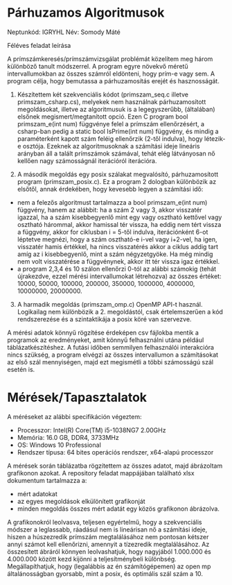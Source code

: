 # Párhuzamos Algoritmusok
Neptunkód: IGRYHL
Név: Somody Máté

Féléves feladat leírása

A prímszámkeresés/prímszámvizsgálat problémát közelítem meg három különböző tanult módszerrel. A program egyre növekvő méretű intervallumokban az összes számról eldönteni, hogy prím-e vagy sem. A program célja, hogy bemutassa a párhuzamosítás erejét és hasznosságát.
1) Készítettem két szekvenciális kódot (primszam_seq.c illetve primszam_csharp.cs), melyekek nem használnak párhuzamosított megoldásokat, illetve az algoritmusuk is a legegyszerűbb, (általában) elsőnek megismert/megtanított opció. Ezen C program bool primszam_e(int num) függvénye felel a prímszám ellenőrzésért, a csharp-ban pedig a static bool IsPrime(int num) függvény, és mindig a paraméterként kapott szám feléig ellenőrzik (2-től indulva), hogy létezik-e osztója. Ezeknek az algoritmusoknak a számítási ideje lineáris arányban áll a talált prímszámok számával, tehát elég látványosan nő kellően nagy számosságnál iterációról iterációra.

2) A második megoldás egy posix szálakat megvalósító, párhuzamosított program (primszam_posix.c). Ez a program 2 dologban különbözik az elsőtől, annak érdekében, hogy kevesebb legyen a számítási idő:
- nem a felezős algoritmust tartalmazza a bool primszam_e(int num) függvény, hanem az alábbit:
ha a szám 2 vagy 3, akkor visszatér igazzal, ha a szám kisebbegyenlő mint egy vagy osztható kettővel vagy osztható hárommal, akkor hamissal tér vissza, ha eddig nem tért vissza a függvény, akkor for ciklusban i = 5-től indulva, iterációnként 6-ot léptetve megnézi, hogy a szám osztható-e i-vel vagy i+2-vel, ha igen, visszatér hamis értékkel, ha nincs visszatérés akkor a ciklus addig tart amíg az i kisebbegyenlő, mint a szám négyzetgyöke.
Ha még mindig nem volt visszatérése a függvénynek, akkor itt tér vissza igaz értékkel.
- a program 2,3,4 és 10 szálon ellenőrzi 0-tól az alábbi számokig (tehát újrakezdve, ezzel mérési intervallumokat létrehozva) az összes értéket:
10000, 50000, 100000, 200000, 350000, 1000000, 4000000, 10000000, 20000000.

3) A harmadik megoldás (primszam_omp.c) OpenMP API-t használ. Logikailag nem különbözik a 2. megoldástól, csak értelemszerűen a kód rendszerezése és a szintaktikája a posix köré van szervezve.

A mérési adatok könnyű rögzítése érdeképen csv fájlokba mentik a programok az eredményeket, amit könnyű felhasználni utána például táblázatkészítéshez.
A futási időben semmilyen felhasználói interakcióra nincs szükség, a program elvégzi az összes intervallumon a számításokat az első szál mennyiségen, majd ezt megismétli a többi számosságú szál esetén is.

# Mérések/Tapasztalatok
A méréseket az alábbi specifikáción végeztem:
- Processzor:	Intel(R) Core(TM) i5-1038NG7 2.00GHz
- Memória:	16.0 GB, DDR4, 3733MHz
- OS: Windows 10 Professional
- Rendszer típusa:	64 bites operációs rendszer, x64-alapú processzor

A mérések során táblázatba rögzítettem az összes adatot, majd ábrázoltam grafikonon azokat. A repository feladat mappájában található xlsx dokumentum tartalmazza a:
- mért adatokat
- az egyes megoldások elkülönített grafikonját
- minden megoldás összes mért adatát egy közös grafikonon ábrázolva.

A grafikonokról leolvasva, teljesen egyértelmű, hogy a szekvenciális módszer a leglassabb, ráadásul nem is lineárisan nő a számítási ideje, hiszen a húszezredik prímszám megtalálásához nem pontosan kétszer annyi számot kell ellenőrizni, amennyit a tízezredik megtalálásához.
Az összesített ábráról könnyen leolvashatjuk, hogy nagyjából 1.000.000 és 4.000.000 között kezd kijönni a teljesítménybeli különbség.
Megállapíthatjuk, hogy (legalábbis az én számítógépemen) az open mp általánosságban gyorsabb, mint a posix, és optimális szál szám a 10.
